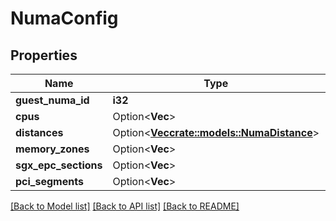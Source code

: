 # NumaConfig

## Properties

Name | Type | Description | Notes
------------ | ------------- | ------------- | -------------
**guest_numa_id** | **i32** |  | 
**cpus** | Option<**Vec<i32>**> |  | [optional]
**distances** | Option<[**Vec<crate::models::NumaDistance>**](NumaDistance.md)> |  | [optional]
**memory_zones** | Option<**Vec<String>**> |  | [optional]
**sgx_epc_sections** | Option<**Vec<String>**> |  | [optional]
**pci_segments** | Option<**Vec<i32>**> |  | [optional]

[[Back to Model list]](../README.md#documentation-for-models) [[Back to API list]](../README.md#documentation-for-api-endpoints) [[Back to README]](../README.md)


